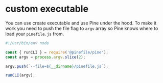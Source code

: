 # custom executable

You can use create executable and use Pine under the hood. To make it work you need to push the file flag to `argv` array so Pine knows where to load your `pinefile.js` from.

```js
#!/usr/bin/env node

const { runCLI } = require('@pinefile/pine');
const argv = process.argv.slice(2);

argv.push(`--file=${__dirname}/pinefile.js`);

runCLI(argv);
```
